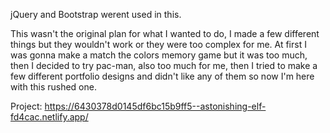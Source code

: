 jQuery and Bootstrap werent used in this.

This wasn't the original plan for what I wanted to do, I made a few different things but they wouldn't work or they were too complex for me. At first I was gonna make a match the colors memory game but it was too much, then I decided to try pac-man, also too much for me, then I tried to make a few different portfolio designs and didn't like any of them so now I'm here with this rushed one.

Project: https://6430378d0145df6bc15b9ff5--astonishing-elf-fd4cac.netlify.app/